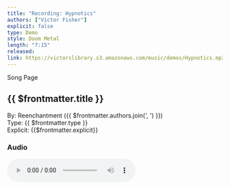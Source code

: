 ```yaml
---
title: "Recording: Hypnotics"
authors: ["Victor Fisher"]
explicit: false
type: Demo
style: Doom Metal
length: "7:15"
released:
link: https://victorslibrary.s3.amazonaws.com/music/demos/Hypnotics.mp3
---
```


<g-link to="/song/hypnotics">Song Page</g-link>

## {{ $frontmatter.title }}

By: <g-link to="/band/reenchantment">Reenchantment</g-link> ({{ $frontmatter.authors.join(', ') }})  
Type: {{ $frontmatter.type }}  
Explicit: {{$frontmatter.explicit}}

### Audio

<audio controls controlsList="nodownload">
  <source :src="$frontmatter.link" type="audio/mpeg">
Your browser does not support the audio element.
</audio>
